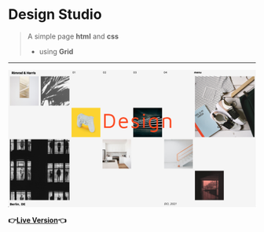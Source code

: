 # Design Studio

> A simple page **html** and **css**
> - using **Grid**
---
![reference image](assets/reference-image.png)

**:point_right:[Live Version](https://hsnakk.github.io/UIB_Framework_Bootstrap_Exercise-1/):point_left:**
